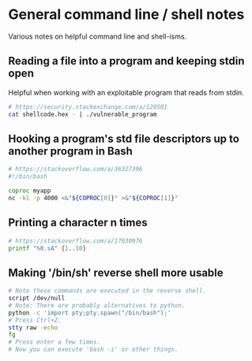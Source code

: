 # General command line / shell notes
Various notes on helpful command line and shell-isms.

## Reading a file into a program and keeping stdin open
Helpful when working with an exploitable program that reads from stdin.

```sh
# https://security.stackexchange.com/a/120501
cat shellcode.hex - | ./vulnerable_program
```

## Hooking a program's std file descriptors up to another program in Bash
```sh
# https://stackoverflow.com/a/36327396
#!/bin/bash

coproc myapp
nc -kl -p 4000 <&"${COPROC[0]}" >&"${COPROC[1]}"
```

## Printing a character n times
```sh
# https://stackoverflow.com/a/17030976
printf "%0.sA" {1..10}
```

## Making '/bin/sh' reverse shell more usable
```sh
# Note these commands are executed in the reverse shell.
script /dev/null
# Note: There are probably alternatives to python.
python -c 'import pty;pty.spawn("/bin/bash");'
# Press Ctrl+Z.
stty raw -echo
fg
# Press enter a few times.
# Now you can execute 'bash -i' or other things.
```
